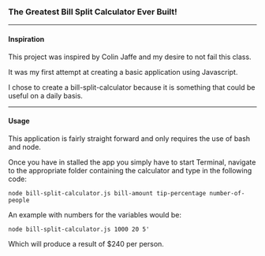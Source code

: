 ### The Greatest Bill Split Calculator Ever Built!
***

#### Inspiration
This project was inspired by Colin Jaffe and my desire to not fail this class.

It was my first attempt at creating a basic application using Javascript.

I chose to create a bill-split-calculator because it is something that could be useful on a daily basis.

***
#### Usage
This application is fairly straight forward and only requires the use of bash and node.

Once you have in stalled the app you simply have to start Terminal, navigate to the appropriate folder containing the calculator and type in the following code:

`node bill-split-calculator.js bill-amount tip-percentage number-of-people`

An example with numbers for the variables would be:

`node bill-split-calculator.js 1000 20 5'`

Which will produce a result of $240 per person.





